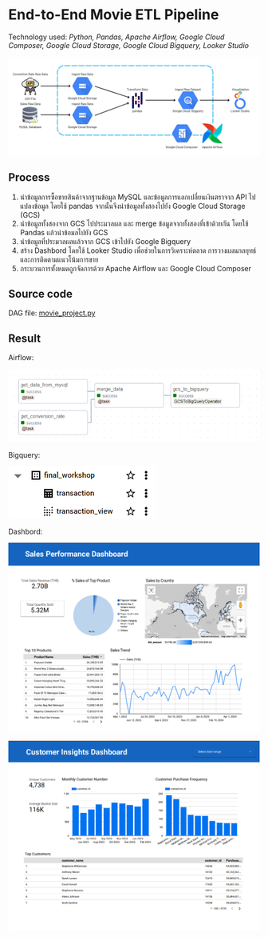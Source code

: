 # End-to-End Movie ETL Pipeline

Technology used: *Python, Pandas, Apache Airflow, Google Cloud Composer, Google Cloud Storage, Google Cloud Bigquery, Looker Studio*

![Data Pipeline Diagram](https://github.com/saksit63/datath-project/blob/main/img/workflow.png)

## Process
 1. นำข้อมูลการซื้อขายสินค้าจากฐานข้อมูล MySQL และข้อมูลการแลกเปลี่ยนเงินตราจาก API ไปแปลงข้อมูล โดยใช้ pandas จากนั้นจึงนำข้อมูลทั้งสองไปยัง Google Cloud Storage (GCS)
 2. นำข้อมูลทั้งสองจาก GCS ไปประมวลผล และ merge ข้อมูลจากทั้งสองที่เข้าด้วยกัน โดยใช้ Pandas แล้วนำข้อมลไปยัง GCS
 4. นำข้อมูลที่ประมวลผลแล้วจาก GCS เข้าไปยัง Google Bigquery
 5. สร้าง Dashbord โดยใช้ Looker Studio เพื่อช่วยในการวิเคราะห์ตลาด การวางแผนกลยุทธ์ และการติดตามแนวโน้มการขาย
 6. กระบวนการทั้งหมดถูกจัดการด้วย Apache Airflow และ Google Cloud Composer

## Source code
DAG file: [movie_project.py](https://github.com/saksit63/datath-project/blob/main/dags/datath_project.py)


## Result
Airflow:

![Airlofw](https://github.com/saksit63/datath-project/blob/main/result/airflow_dag.png)

Bigquery:

![Bigquery](https://github.com/saksit63/datath-project/blob/main/result/bigquery_datath.png)

Dashbord: 

![Dashboard1](https://github.com/saksit63/datath-project/blob/main/result/dashboard_1.png)

![Dashboard2](https://github.com/saksit63/datath-project/blob/main/result/dashboard_2.png)


